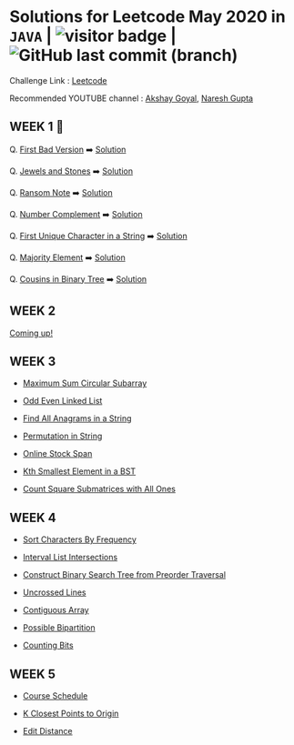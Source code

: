 # Solutions for Leetcode May 2020 in `JAVA` | <img src="https://visitor-badge.glitch.me/badge?page_id=abhisheksurve45.leetcode-may-2020" alt="visitor badge"/> | ![GitHub last commit (branch)](https://img.shields.io/github/last-commit/abhisheksurve45/leetcode-may-2020/master)


Challenge Link : [Leetcode](https://leetcode.com/explore/challenge/card/may-leetcoding-challenge/)

Recommended YOUTUBE channel : [Akshay Goyal](https://www.youtube.com/playlist?list=PLk3HmtBxW9XWOVr8KgHHSTExTZgl354ia), [Naresh Gupta](https://www.youtube.com/playlist?list=PLamEquLLzOtiZz7VdMpVA5a-WK9TUe6JY)


## WEEK 1 🚧

Q. [First Bad Version](https://leetcode.com/explore/challenge/card/may-leetcoding-challenge/534/week-1-may-1st-may-7th/3316/)  ➡️ [Solution](https://github.com/abhisheksurve45/leetcode-may-2020/blob/master/WEEK1/FirstBadVersion.java)

Q. [Jewels and Stones](https://leetcode.com/explore/challenge/card/may-leetcoding-challenge/534/week-1-may-1st-may-7th/3317/)  ➡️ [Solution](https://github.com/abhisheksurve45/leetcode-may-2020/blob/master/WEEK1/JewelsandStones.java)

Q. [Ransom Note](https://leetcode.com/explore/challenge/card/may-leetcoding-challenge/534/week-1-may-1st-may-7th/3318/)  ➡️ [Solution](https://github.com/abhisheksurve45/leetcode-may-2020/blob/master/WEEK1/RansomNote.java)

Q. [Number Complement](https://leetcode.com/explore/challenge/card/may-leetcoding-challenge/534/week-1-may-1st-may-7th/3319/)  ➡️ [Solution](https://github.com/abhisheksurve45/leetcode-may-2020/blob/master/WEEK1/NumberComplement.java)

Q. [First Unique Character in a String](https://leetcode.com/explore/challenge/card/may-leetcoding-challenge/534/week-1-may-1st-may-7th/3320/)  ➡️ [Solution](https://github.com/abhisheksurve45/leetcode-may-2020/blob/master/WEEK1/FirstUniqueCharacterinString.java)

Q. [Majority Element](https://leetcode.com/explore/challenge/card/may-leetcoding-challenge/534/week-1-may-1st-may-7th/3321/)  ➡️ [Solution](https://github.com/abhisheksurve45/leetcode-may-2020/blob/master/WEEK1/MajorityElement.java)

Q. [Cousins in Binary Tree](https://leetcode.com/explore/challenge/card/may-leetcoding-challenge/534/week-1-may-1st-may-7th/3322/)  ➡️ [Solution](https://github.com/abhisheksurve45/leetcode-may-2020/blob/master/WEEK1/CousinsinBinaryTree.java)

## WEEK 2

[Coming up!](https://leetcode.com/explore/challenge/card/may-leetcoding-challenge/)


## WEEK 3

* [Maximum Sum Circular Subarray](https://github.com/abhisheksurve45/leetcode-may-2020/blob/master/WEEK3/MaximumSumCircularSubarray.java)

* [Odd Even Linked List](https://github.com/abhisheksurve45/leetcode-may-2020/blob/master/WEEK3/OddEvenLinkedList.java)

* [Find All Anagrams in a String](https://github.com/abhisheksurve45/leetcode-may-2020/blob/master/WEEK3/FindAllAnagramsinString.java)

* [Permutation in String](https://github.com/abhisheksurve45/leetcode-may-2020/blob/master/WEEK3/PermutationinString.java)

* [Online Stock Span](https://github.com/abhisheksurve45/leetcode-may-2020/blob/master/WEEK3/OnlineStockSpan.java)

* [Kth Smallest Element in a BST](https://github.com/abhisheksurve45/leetcode-may-2020/blob/master/WEEK3/KSmallestElementinBST.java)

* [Count Square Submatrices with All Ones](https://github.com/abhisheksurve45/leetcode-may-2020/blob/master/WEEK3/CountSquareSubmatriceswithAllOnes.java)

## WEEK 4

* [Sort Characters By Frequency](https://github.com/abhisheksurve45/leetcode-may-2020/blob/master/WEEK4/SortCharactersByFrequency.java)

* [Interval List Intersections](https://github.com/abhisheksurve45/leetcode-may-2020/blob/master/WEEK4/IntervalListIntersections.java)

* [Construct Binary Search Tree from Preorder Traversal](https://github.com/abhisheksurve45/leetcode-may-2020/blob/master/WEEK4/ConstructBSTfromPreorderTraversal.java)

* [Uncrossed Lines](https://github.com/abhisheksurve45/leetcode-may-2020/blob/master/WEEK4/UncrossedLines.java)

* [Contiguous Array](https://github.com/abhisheksurve45/leetcode-may-2020/blob/master/WEEK4/ContiguousArray.java)

* [Possible Bipartition](https://github.com/abhisheksurve45/leetcode-may-2020/blob/master/WEEK4/PossibleBipartition.java)

* [Counting Bits](https://github.com/abhisheksurve45/leetcode-may-2020/blob/master/WEEK4/CountingBits.java)

## WEEK 5

* [Course Schedule](https://github.com/abhisheksurve45/leetcode-may-2020/blob/master/WEEK5/CourseSchedule.java)

* [K Closest Points to Origin](https://github.com/abhisheksurve45/leetcode-may-2020/blob/master/WEEK5/KClosestPointstoOrigin.java)

* [Edit Distance](https://github.com/abhisheksurve45/leetcode-may-2020/blob/master/WEEK5/EditDistance.java)
